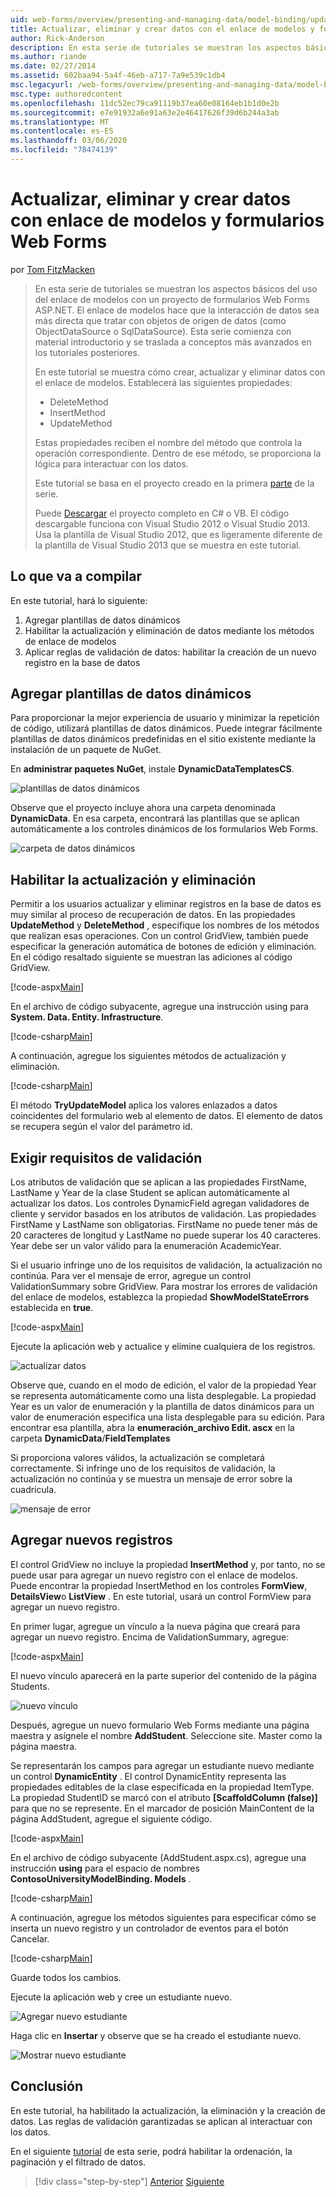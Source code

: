 ```yaml
---
uid: web-forms/overview/presenting-and-managing-data/model-binding/updating-deleting-and-creating-data
title: Actualizar, eliminar y crear datos con el enlace de modelos y formularios Web Forms | Microsoft Docs
author: Rick-Anderson
description: En esta serie de tutoriales se muestran los aspectos básicos del uso del enlace de modelos con un proyecto de formularios Web Forms ASP.NET. El enlace de modelos hace que la interacción de datos sea más recta-...
ms.author: riande
ms.date: 02/27/2014
ms.assetid: 602baa94-5a4f-46eb-a717-7a9e539c1db4
msc.legacyurl: /web-forms/overview/presenting-and-managing-data/model-binding/updating-deleting-and-creating-data
msc.type: authoredcontent
ms.openlocfilehash: 11dc52ec79ca91119b37ea60e08164eb1b1d0e2b
ms.sourcegitcommit: e7e91932a6e91a63e2e46417626f39d6b244a3ab
ms.translationtype: MT
ms.contentlocale: es-ES
ms.lasthandoff: 03/06/2020
ms.locfileid: "78474139"
---
```

# <a name="updating-deleting-and-creating-data-with-model-binding-and-web-forms"></a>Actualizar, eliminar y crear datos con enlace de modelos y formularios Web Forms

por [Tom FitzMacken](https://github.com/tfitzmac)

> En esta serie de tutoriales se muestran los aspectos básicos del uso del enlace de modelos con un proyecto de formularios Web Forms ASP.NET. El enlace de modelos hace que la interacción de datos sea más directa que tratar con objetos de origen de datos (como ObjectDataSource o SqlDataSource). Esta serie comienza con material introductorio y se traslada a conceptos más avanzados en los tutoriales posteriores.
> 
> En este tutorial se muestra cómo crear, actualizar y eliminar datos con el enlace de modelos. Establecerá las siguientes propiedades:
> 
> - DeleteMethod
> - InsertMethod
> - UpdateMethod
> 
> Estas propiedades reciben el nombre del método que controla la operación correspondiente. Dentro de ese método, se proporciona la lógica para interactuar con los datos.
> 
> Este tutorial se basa en el proyecto creado en la primera [parte](retrieving-data.md) de la serie.
> 
> Puede [Descargar](https://go.microsoft.com/fwlink/?LinkId=286116) el proyecto completo en C# o VB. El código descargable funciona con Visual Studio 2012 o Visual Studio 2013. Usa la plantilla de Visual Studio 2012, que es ligeramente diferente de la plantilla de Visual Studio 2013 que se muestra en este tutorial.

## <a name="what-youll-build"></a>Lo que va a compilar

En este tutorial, hará lo siguiente:

1. Agregar plantillas de datos dinámicos
2. Habilitar la actualización y eliminación de datos mediante los métodos de enlace de modelos
3. Aplicar reglas de validación de datos: habilitar la creación de un nuevo registro en la base de datos

## <a name="add-dynamic-data-templates"></a>Agregar plantillas de datos dinámicos

Para proporcionar la mejor experiencia de usuario y minimizar la repetición de código, utilizará plantillas de datos dinámicos. Puede integrar fácilmente plantillas de datos dinámicos predefinidas en el sitio existente mediante la instalación de un paquete de NuGet.

En **administrar paquetes NuGet**, instale **DynamicDataTemplatesCS**.

![plantillas de datos dinámicos](updating-deleting-and-creating-data/_static/image1.png)

Observe que el proyecto incluye ahora una carpeta denominada **DynamicData**. En esa carpeta, encontrará las plantillas que se aplican automáticamente a los controles dinámicos de los formularios Web Forms.

![carpeta de datos dinámicos](updating-deleting-and-creating-data/_static/image2.png)

## <a name="enable-updating-and-deleting"></a>Habilitar la actualización y eliminación

Permitir a los usuarios actualizar y eliminar registros en la base de datos es muy similar al proceso de recuperación de datos. En las propiedades **UpdateMethod** y **DeleteMethod** , especifique los nombres de los métodos que realizan esas operaciones. Con un control GridView, también puede especificar la generación automática de botones de edición y eliminación. En el código resaltado siguiente se muestran las adiciones al código GridView.

[!code-aspx[Main](updating-deleting-and-creating-data/samples/sample1.aspx?highlight=4-5)]

En el archivo de código subyacente, agregue una instrucción using para **System. Data. Entity. Infrastructure**.

[!code-csharp[Main](updating-deleting-and-creating-data/samples/sample2.cs)]

A continuación, agregue los siguientes métodos de actualización y eliminación.

[!code-csharp[Main](updating-deleting-and-creating-data/samples/sample3.cs)]

El método **TryUpdateModel** aplica los valores enlazados a datos coincidentes del formulario web al elemento de datos. El elemento de datos se recupera según el valor del parámetro id.

## <a name="enforce-validation-requirements"></a>Exigir requisitos de validación

Los atributos de validación que se aplican a las propiedades FirstName, LastName y Year de la clase Student se aplican automáticamente al actualizar los datos. Los controles DynamicField agregan validadores de cliente y servidor basados en los atributos de validación. Las propiedades FirstName y LastName son obligatorias. FirstName no puede tener más de 20 caracteres de longitud y LastName no puede superar los 40 caracteres. Year debe ser un valor válido para la enumeración AcademicYear.

Si el usuario infringe uno de los requisitos de validación, la actualización no continúa. Para ver el mensaje de error, agregue un control ValidationSummary sobre GridView. Para mostrar los errores de validación del enlace de modelos, establezca la propiedad **ShowModelStateErrors** establecida en **true**. 

[!code-aspx[Main](updating-deleting-and-creating-data/samples/sample4.aspx)]

Ejecute la aplicación web y actualice y elimine cualquiera de los registros.

![actualizar datos](updating-deleting-and-creating-data/_static/image3.png)

Observe que, cuando en el modo de edición, el valor de la propiedad Year se representa automáticamente como una lista desplegable. La propiedad Year es un valor de enumeración y la plantilla de datos dinámicos para un valor de enumeración especifica una lista desplegable para su edición. Para encontrar esa plantilla, abra la **enumeración\_archivo Edit. ascx** en la carpeta **DynamicData**/**FieldTemplates**

Si proporciona valores válidos, la actualización se completará correctamente. Si infringe uno de los requisitos de validación, la actualización no continúa y se muestra un mensaje de error sobre la cuadrícula.

![mensaje de error](updating-deleting-and-creating-data/_static/image4.png)

## <a name="add-new-records"></a>Agregar nuevos registros

El control GridView no incluye la propiedad **InsertMethod** y, por tanto, no se puede usar para agregar un nuevo registro con el enlace de modelos. Puede encontrar la propiedad InsertMethod en los controles **FormView**, **DetailsView**o **ListView** . En este tutorial, usará un control FormView para agregar un nuevo registro.

En primer lugar, agregue un vínculo a la nueva página que creará para agregar un nuevo registro. Encima de ValidationSummary, agregue:

[!code-aspx[Main](updating-deleting-and-creating-data/samples/sample5.aspx)]

El nuevo vínculo aparecerá en la parte superior del contenido de la página Students.

![nuevo vínculo](updating-deleting-and-creating-data/_static/image5.png)

Después, agregue un nuevo formulario Web Forms mediante una página maestra y asígnele el nombre **AddStudent**. Seleccione site. Master como la página maestra.

Se representarán los campos para agregar un estudiante nuevo mediante un control **DynamicEntity** . El control DynamicEntity representa las propiedades editables de la clase especificada en la propiedad ItemType. La propiedad StudentID se marcó con el atributo **[ScaffoldColumn (false)]** para que no se represente. En el marcador de posición MainContent de la página AddStudent, agregue el siguiente código.

[!code-aspx[Main](updating-deleting-and-creating-data/samples/sample6.aspx)]

En el archivo de código subyacente (AddStudent.aspx.cs), agregue una instrucción **using** para el espacio de nombres **ContosoUniversityModelBinding. Models** .

[!code-csharp[Main](updating-deleting-and-creating-data/samples/sample7.cs)]

A continuación, agregue los métodos siguientes para especificar cómo se inserta un nuevo registro y un controlador de eventos para el botón Cancelar.

[!code-csharp[Main](updating-deleting-and-creating-data/samples/sample8.cs)]

Guarde todos los cambios.

Ejecute la aplicación web y cree un estudiante nuevo.

![Agregar nuevo estudiante](updating-deleting-and-creating-data/_static/image6.png)

Haga clic en **Insertar** y observe que se ha creado el estudiante nuevo.

![Mostrar nuevo estudiante](updating-deleting-and-creating-data/_static/image7.png)

## <a name="conclusion"></a>Conclusión

En este tutorial, ha habilitado la actualización, la eliminación y la creación de datos. Las reglas de validación garantizadas se aplican al interactuar con los datos.

En el siguiente [tutorial](sorting-paging-and-filtering-data.md) de esta serie, podrá habilitar la ordenación, la paginación y el filtrado de datos.

> [!div class="step-by-step"]
> [Anterior](retrieving-data.md)
> [Siguiente](sorting-paging-and-filtering-data.md)
